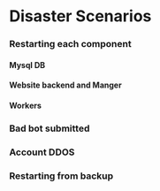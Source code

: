 # Disaster Scenarios

### Restarting each component 

#### Mysql DB

#### Website backend and Manger

#### Workers 

### Bad bot submitted 

### Account DDOS

### Restarting from backup 

